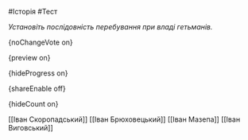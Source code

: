 #Історія #Тест

*Установіть послідовність перебування при владі гетьманів.*

{noChangeVote on}

{preview on}

{hideProgress on}

{shareEnable off}

{hideCount on}

[[Іван Скоропадський]]
[[Іван Брюховецький]]
[[Іван Мазепа]]
[[Іван Виговський]]

